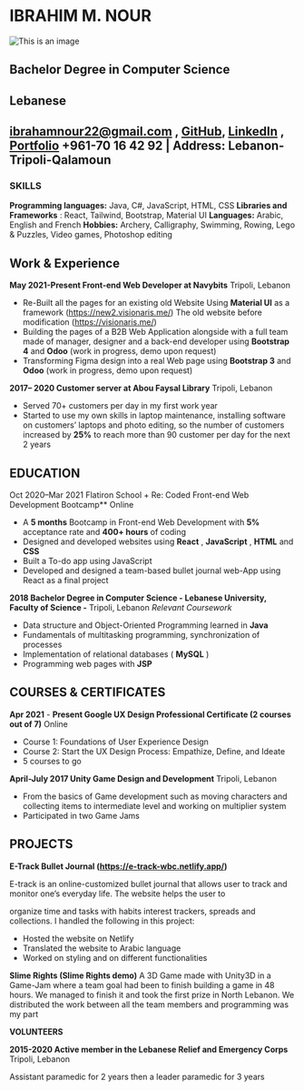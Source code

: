 # IBRAHIM M. NOUR

![This is an image](https://markdown-here.com/img/icon256.png)

## Bachelor Degree in Computer Science

## Lebanese

## ibrahamnour22@gmail.com , [GitHub](https://github.com/Nourcova), [LinkedIn](https://www.linkedin.com/in/ibra-nour/) , [Portfolio](https://ibrahimnour-portfolio.web.app) +961-70 16 42 92 | Address: Lebanon-Tripoli-Qalamoun

### SKILLS

**Programming languages:** Java, C#, JavaScript, HTML, CSS
**Libraries and Frameworks** : React, Tailwind, Bootstrap, Material UI
**Languages:** Arabic, English and French
**Hobbies:** Archery, Calligraphy, Swimming, Rowing, Lego & Puzzles, Video games, Photoshop editing

## Work & Experience

**May 2021-Present Front-end Web Developer at Navybits** Tripoli, Lebanon

- Re-Built all the pages for an existing old Website Using **Material UI** as a framework (https://new2.visionaris.me/)
    The old website before modification (https://visionaris.me/)
- Building the pages of a B2B Web Application alongside with a full team made of manager, designer and a back-end developer
    using **Bootstrap 4** and **Odoo** (work in progress, demo upon request)
- Transforming Figma design into a real Web page using **Bootstrap 3** and **Odoo** (work in progress, demo upon request)

**2017– 2020 Customer server at Abou Faysal Library** Tripoli, Lebanon

- Served 70+ customers per day in my first work year
- Started to use my own skills in laptop maintenance, installing software on customers’ laptops and photo editing, so the number of
    customers increased by **25%** to reach more than 90 customer per day for the next 2 years

## EDUCATION
Oct 2020–Mar 2021 Flatiron School + Re: Coded Front-end Web Development Bootcamp** Online

- A **5 months** Bootcamp in Front-end Web Development with **5%** acceptance rate and **400+ hours** of coding
- Designed and developed websites using **React** , **JavaScript** , **HTML** and **CSS**
- Built a To-do app using JavaScript
- Developed and designed a team-based bullet journal web-App using React as a final project

**2018 Bachelor Degree in Computer Science - Lebanese University, Faculty of Science -** Tripoli, Lebanon
_Relevant Coursework_

- Data structure and Object-Oriented Programming learned in **Java**
- Fundamentals of multitasking programming, synchronization of processes
- Implementation of relational databases ( **MySQL** )
- Programming web pages with **JSP**

## COURSES & CERTIFICATES

**Apr 2021** - **Present Google UX Design Professional Certificate (2 courses out of 7)** Online

- Course 1: Foundations of User Experience Design
- Course 2: Start the UX Design Process: Empathize, Define, and Ideate
- 5 courses to go

**April-July 2017 Unity Game Design and Development** Tripoli, Lebanon

- From the basics of Game development such as moving characters and collecting items to intermediate level and working on
    multiplier system
- Participated in two Game Jams

## PROJECTS

**E-Track Bullet Journal (https://e-track-wbc.netlify.app/)**

 E-track is an online-customized bullet journal that allows user to track and monitor one’s everyday life. The website helps the user to

organize time and tasks with habits interest trackers, spreads and collections. I handled the following in this project:

- Hosted the website on Netlify
- Translated the website to Arabic language
- Worked on styling and on different functionalities

**Slime Rights (Slime Rights demo)**
A 3D Game made with Unity3D in a Game-Jam where a team goal had been to finish building a game in 48 hours. We managed to finish it
and took the first prize in North Lebanon. We distributed the work between all the team members and programming was my part

**VOLUNTEERS**

**2015-2020 Active member in the Lebanese Relief and Emergency Corps** Tripoli, Lebanon

Assistant paramedic for 2 years then a leader paramedic for 3 years


